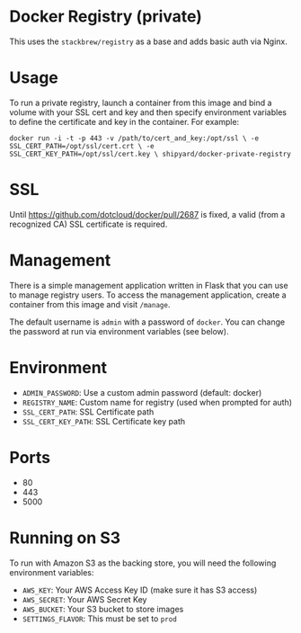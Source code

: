 # Docker Registry (private)
This uses the `stackbrew/registry` as a base and adds basic auth via Nginx.

# Usage
To run a private registry, launch a container from this image and bind a volume
with your SSL cert and key and then specify environment variables to define the
certificate and key in the container.  For example:

`docker run -i -t -p 443 -v /path/to/cert_and_key:/opt/ssl \
-e SSL_CERT_PATH=/opt/ssl/cert.crt \
-e SSL_CERT_KEY_PATH=/opt/ssl/cert.key \
shipyard/docker-private-registry`

# SSL
Until https://github.com/dotcloud/docker/pull/2687 is fixed, a valid (from a 
recognized CA) SSL certificate is required.

# Management
There is a simple management application written in Flask that you can use
to manage registry users.  To access the management application, create a 
container from this image and visit `/manage`.

The default username is `admin` with a password of `docker`.  You can change
the password at run via environment variables (see below).

# Environment
* `ADMIN_PASSWORD`: Use a custom admin password (default: docker)
* `REGISTRY_NAME`: Custom name for registry (used when prompted for auth)
* `SSL_CERT_PATH`: SSL Certificate path
* `SSL_CERT_KEY_PATH`: SSL Certificate key path

# Ports
* 80
* 443
* 5000

# Running on S3
To run with Amazon S3 as the backing store, you will need the following environment variables:

* `AWS_KEY`: Your AWS Access Key ID (make sure it has S3 access)
* `AWS_SECRET`: Your AWS Secret Key
* `AWS_BUCKET`: Your S3 bucket to store images
* `SETTINGS_FLAVOR`: This must be set to `prod`

